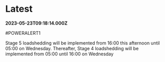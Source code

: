# Latest

**2023-05-23T09:18:14.000Z**

\#POWERALERT1

Stage 5 loadshedding will be implemented from 16:00 this afternoon until 05:00 on Wednesday.  Thereafter, Stage 4 loadshedding will be implemented from 05:00 until 16:00 on Wednesday
